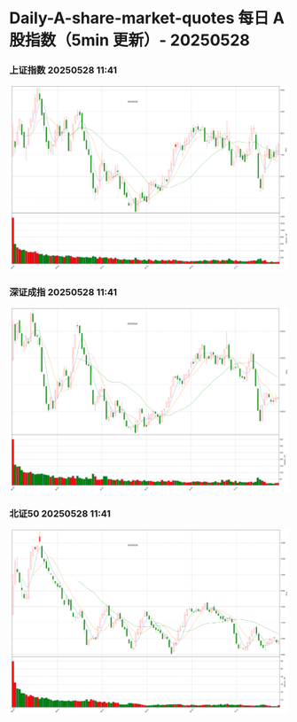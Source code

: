 
# Daily-A-share-market-quotes 每日 A 股指数（5min 更新）- 20250528

### 上证指数 20250528 11:41
![](./fig/2025/5/20250528-sh000001.png)

### 深证成指 20250528 11:41
![](./fig/2025/5/20250528-sz399001.png)

### 北证50 20250528 11:41
![](./fig/2025/5/20250528-bj899050.png)
